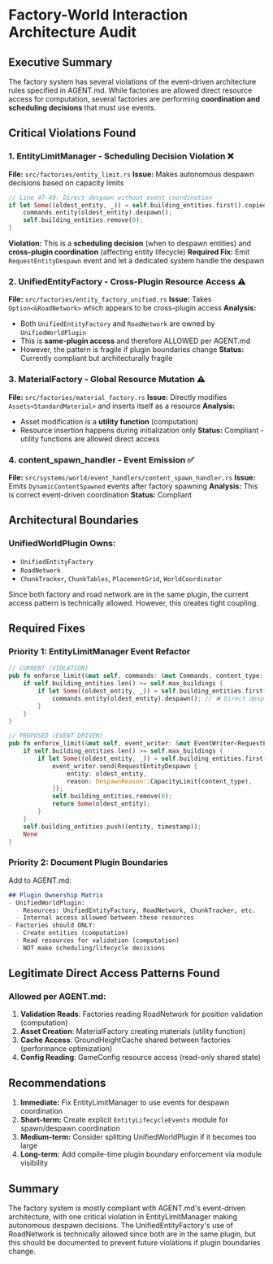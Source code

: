 # Factory-World Interaction Architecture Audit

## Executive Summary
The factory system has several violations of the event-driven architecture rules specified in AGENT.md. While factories are allowed direct resource access for computation, several factories are performing **coordination and scheduling decisions** that must use events.

## Critical Violations Found

### 1. EntityLimitManager - Scheduling Decision Violation ❌
**File:** `src/factories/entity_limit.rs`
**Issue:** Makes autonomous despawn decisions based on capacity limits
```rust
// Line 47-49: Direct despawn without event coordination
if let Some((oldest_entity, _)) = self.building_entities.first().copied() {
    commands.entity(oldest_entity).despawn();
    self.building_entities.remove(0);
}
```
**Violation:** This is a **scheduling decision** (when to despawn entities) and **cross-plugin coordination** (affecting entity lifecycle)
**Required Fix:** Emit `RequestEntityDespawn` event and let a dedicated system handle the despawn

### 2. UnifiedEntityFactory - Cross-Plugin Resource Access ⚠️
**File:** `src/factories/entity_factory_unified.rs`
**Issue:** Takes `Option<&RoadNetwork>` which appears to be cross-plugin access
**Analysis:** 
- Both `UnifiedEntityFactory` and `RoadNetwork` are owned by `UnifiedWorldPlugin`
- This is **same-plugin access** and therefore ALLOWED per AGENT.md
- However, the pattern is fragile if plugin boundaries change
**Status:** Currently compliant but architecturally fragile

### 3. MaterialFactory - Global Resource Mutation ⚠️
**File:** `src/factories/material_factory.rs`
**Issue:** Directly modifies `Assets<StandardMaterial>` and inserts itself as a resource
**Analysis:**
- Asset modification is a **utility function** (computation)
- Resource insertion happens during initialization only
**Status:** Compliant - utility functions are allowed direct access

### 4. content_spawn_handler - Event Emission ✅
**File:** `src/systems/world/event_handlers/content_spawn_handler.rs`
**Issue:** Emits `DynamicContentSpawned` events after factory spawning
**Analysis:** This is correct event-driven coordination
**Status:** Compliant

## Architectural Boundaries

### UnifiedWorldPlugin Owns:
- `UnifiedEntityFactory`
- `RoadNetwork`  
- `ChunkTracker`, `ChunkTables`, `PlacementGrid`, `WorldCoordinator`

Since both factory and road network are in the same plugin, the current access pattern is technically allowed. However, this creates tight coupling.

## Required Fixes

### Priority 1: EntityLimitManager Event Refactor
```rust
// CURRENT (VIOLATION)
pub fn enforce_limit(&mut self, commands: &mut Commands, content_type: ContentType, entity: Entity, timestamp: f32) {
    if self.building_entities.len() >= self.max_buildings {
        if let Some((oldest_entity, _)) = self.building_entities.first().copied() {
            commands.entity(oldest_entity).despawn(); // ❌ Direct despawn
        }
    }
}

// PROPOSED (EVENT-DRIVEN)
pub fn enforce_limit(&mut self, event_writer: &mut EventWriter<RequestEntityDespawn>, content_type: ContentType, entity: Entity, timestamp: f32) -> Option<Entity> {
    if self.building_entities.len() >= self.max_buildings {
        if let Some((oldest_entity, _)) = self.building_entities.first().copied() {
            event_writer.send(RequestEntityDespawn {
                entity: oldest_entity,
                reason: DespawnReason::CapacityLimit(content_type),
            });
            self.building_entities.remove(0);
            return Some(oldest_entity);
        }
    }
    self.building_entities.push((entity, timestamp));
    None
}
```

### Priority 2: Document Plugin Boundaries
Add to AGENT.md:
```markdown
## Plugin Ownership Matrix
- UnifiedWorldPlugin:
  - Resources: UnifiedEntityFactory, RoadNetwork, ChunkTracker, etc.
  - Internal access allowed between these resources
- Factories should ONLY:
  - Create entities (computation)
  - Read resources for validation (computation)
  - NOT make scheduling/lifecycle decisions
```

## Legitimate Direct Access Patterns Found

### Allowed per AGENT.md:
1. **Validation Reads**: Factories reading RoadNetwork for position validation (computation)
2. **Asset Creation**: MaterialFactory creating materials (utility function)
3. **Cache Access**: GroundHeightCache shared between factories (performance optimization)
4. **Config Reading**: GameConfig resource access (read-only shared state)

## Recommendations

1. **Immediate:** Fix EntityLimitManager to use events for despawn coordination
2. **Short-term:** Create explicit `EntityLifecycleEvents` module for spawn/despawn coordination
3. **Medium-term:** Consider splitting UnifiedWorldPlugin if it becomes too large
4. **Long-term:** Add compile-time plugin boundary enforcement via module visibility

## Summary

The factory system is mostly compliant with AGENT.md's event-driven architecture, with one critical violation in EntityLimitManager making autonomous despawn decisions. The UnifiedEntityFactory's use of RoadNetwork is technically allowed since both are in the same plugin, but this should be documented to prevent future violations if plugin boundaries change.
